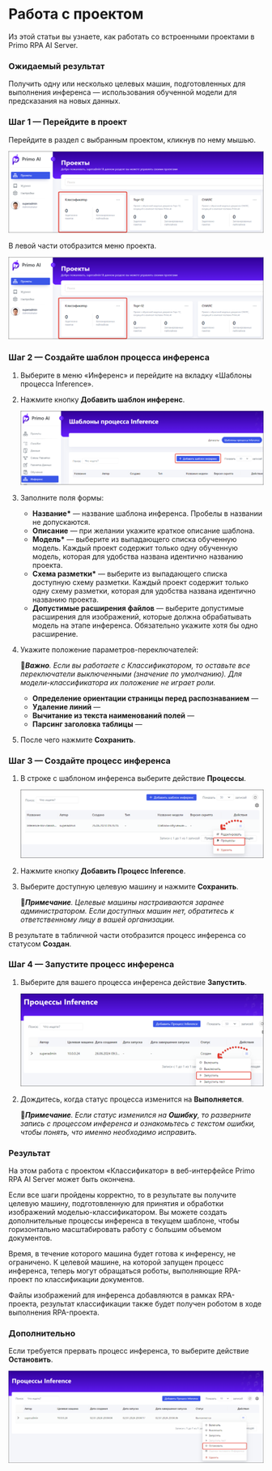 # Работа с проектом
Из этой статьи вы узнаете, как работать со встроенными проектами в Primo RPA AI Server. 

### Ожидаемый результат

Получить одну или несколько целевых машин, подготовленных для выполнения инференса — использования обученной модели для предсказания на новых данных. 

### Шаг 1 — Перейдите в проект

Перейдите в раздел с выбранным проектом, кликнув по нему мышью.

![](<../../../.gitbook/assets1/primo-ai/go-to-classifier.png>)

В левой части отобразится меню проекта.

![](<../../../.gitbook/assets1/primo-ai/go-to-classifier.png>)

### Шаг 2 — Создайте шаблон процесса инференса

1. Выберите в меню «Инференс» и перейдите на вкладку «Шаблоны процесса Inference».
1. Нажмите кнопку **Добавить шаблон инференс**.

   ![](<../../../.gitbook/assets1/primo-ai/class-add-inftemplate.png>)

1. Заполните поля формы:
   * **Название\*** — название шаблона инференса. Пробелы в названии не допускаются.
   * **Описание** — при желании укажите краткое описание шаблона.
   * **Модель\*** — выберите из выпадающего списка обученную модель. Каждый проект содержит только одну обученную модель, которая для удобства названа идентично названию проекта.
   * **Схема разметки\*** — выберите из выпадающего списка доступную схему разметки. Каждый проект содержит только одну схему разметки, которая для удобства названа идентично названию проекта.
   * **Допустимые расширения файлов** — выберите допустимые расширения для изображений, которые должна обрабатывать модель на этапе инференса. Обязательно укажите хотя бы одно расширение.
1. Укажите положение параметров-переключателей:

   :large_orange_diamond:***Важно**. Если вы работаете с Классификатором, то оставьте все переключатели выключенными (значение по умолчанию). Для модели-классификатора их положение не играет роли.*

    * **Определение ориентации страницы перед распознаванием** — 
   * **Удаление линий** — 
   * **Вычитание из текста наименований полей** — 
   * **Парсинг заголовка таблицы** —
1. После чего нажмите **Сохранить**.


### Шаг 3 — Создайте процесс инференса

1. В строке с шаблоном инференса выберите действие **Процессы**.

   ![](<../../../.gitbook/assets1/primo-ai/class-goto-infprocess.png>)

1. Нажмите кнопку **Добавить Процесс Inference**.
1. Выберите доступную целевую машину и нажмите **Сохранить**.

   :large_blue_diamond:***Примечание**. Целевые машины настраиваются заранее администратором. Если доступных машин нет, обратитесь к ответственному лицу в вашей организации.*

В результате в табличной части отобразится процесс инференса со статусом **Создан**.


### Шаг 4 — Запустите процесс инференса

1. Выберите для вашего процесса инференса действие **Запустить**.

   ![](<../../../.gitbook/assets1/primo-ai/class-run-inferece-process.png>)

1. Дождитесь, когда статус процесса изменится на **Выполняется**. 

   :large_orange_diamond:***Примечание**. Если статус изменился на **Ошибку**, то разверните запись с процессом инференса и ознакомьтесь с текстом ошибки, чтобы понять, что именно необходимо исправить.*

### Результат

На этом работа с проектом «Классификатор» в веб-интерфейсе Primo RPA AI Server может быть окончена. 

Если все шаги пройдены корректно, то в результате вы получите целевую машину, подготовленную для принятия и обработки изображений моделью-классификатором. Вы можете создать дополнительные процессы инференса в текущем шаблоне, чтобы горизонтально масштабировать работу с большим объемом документов.

Время, в течение которого машина будет готова к инференсу, не ограничено. К целевой машине, на которой запущен процесс инференса, теперь могут обращаться роботы, выполняющие RPA-проект по классификации документов.

Файлы изображений для инференса добавляются в рамках RPA-проекта, результат классификации также будет получен роботом в ходе выполнения RPA-проекта. 

### Дополнительно

Если требуется прервать процесс инференса, то выберите действие **Остановить**.

![](<../../../.gitbook/assets1/primo-ai/stop-inference.png>)
